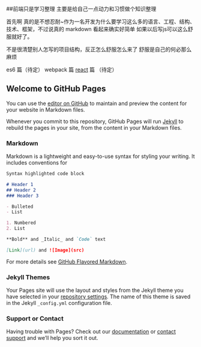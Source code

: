 
##前端只是学习整理 主要是给自己一点动力和习惯做个知识整理

首先啊 真的是不想忍耐~作为一名开发为什么要学习这么多的语言、工程、结构、技术、框架，不过说真的 markdown 看起来确实好简单 如果以后写js可以这么舒服就好了。

不是很清楚别人怎写的项目结构，反正怎么舒服怎么来了 舒服是自己的何必那么麻烦

es6 篇（待定）
webpack 篇
[react](https://kingnuoyan.github.io/InformalEssay/react/) 篇 （待定）

## Welcome to GitHub Pages

You can use the [editor on GitHub](https://github.com/kingnuoyan/InformalEssay/edit/master/README.md) to maintain and preview the content for your website in Markdown files.

Whenever you commit to this repository, GitHub Pages will run [Jekyll](https://jekyllrb.com/) to rebuild the pages in your site, from the content in your Markdown files.

### Markdown

Markdown is a lightweight and easy-to-use syntax for styling your writing. It includes conventions for

```markdown
Syntax highlighted code block

# Header 1
## Header 2
### Header 3

- Bulleted
- List

1. Numbered
2. List

**Bold** and _Italic_ and `Code` text

[Link](url) and ![Image](src)
```

For more details see [GitHub Flavored Markdown](https://guides.github.com/features/mastering-markdown/).

### Jekyll Themes

Your Pages site will use the layout and styles from the Jekyll theme you have selected in your [repository settings](https://github.com/kingnuoyan/InformalEssay/settings). The name of this theme is saved in the Jekyll `_config.yml` configuration file.

### Support or Contact

Having trouble with Pages? Check out our [documentation](https://help.github.com/categories/github-pages-basics/) or [contact support](https://github.com/contact) and we’ll help you sort it out.


